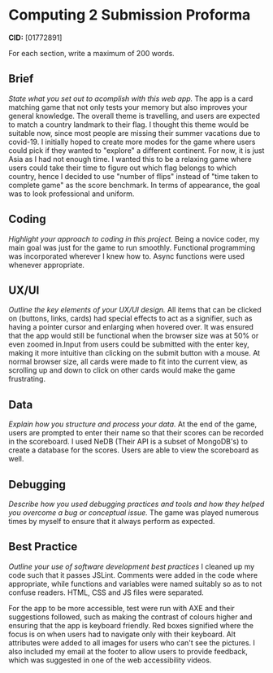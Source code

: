# Computing 2 Submission Proforma

**CID:** [01772891]

For each section, write a maximum of 200 words.

## Brief
*State what you set out to acomplish with this web app.*
The app is a card matching game that not only tests your memory but also improves your general knowledge. The overall theme is travelling, and users are expected to match a country landmark to their flag. I thought this theme would be suitable now, since most people are missing their summer vacations due to covid-19. I initially hoped to create more modes for the game where users could pick if they wanted to "explore" a different continent. For now, it is just Asia as I had not enough time. I wanted this to be a relaxing game where users could take their time to figure out which flag belongs to which country, hence I decided to use "number of flips" instead of "time taken to complete game" as the score benchmark. In terms of appearance, the goal was to look professional and uniform.

## Coding
*Highlight your approach to coding in this project.*
Being a novice coder, my main goal was just for the game to run smoothly. Functional programming was incorporated wherever I knew how to. Async functions were used whenever appropriate. 

## UX/UI
*Outline the key elements of your UX/UI design.*
All items that can be clicked on (buttons, links, cards) had special effects to act as a signifier, such as having a pointer cursor and enlarging when hovered over. It was ensured that the app would still be functional when the browser size was at 50% or even zoomed in.Input from users could be submitted with the enter key, making it more intuitive than clicking on the submit button with a mouse. At normal browser size, all cards were made to fit into the current view, as scrolling up and down to click on other cards would make the game frustrating. 

## Data
*Explain how you structure and process your data.*
At the end of the game, users are prompted to enter their name so that their scores can be recorded in the scoreboard. I used NeDB (Their API is a subset of MongoDB's) to create a database for the scores. Users are able to view the scoreboard as well.

## Debugging
*Describe how you used debugging practices and tools and how they helped you overcome a bug or conceptual issue.*
The game was played numerous times by myself to ensure that it always perform as expected.


## Best Practice
*Outline your use of software development best practices*
I cleaned up my code such that it passes JSLint. Comments were added in the code where appropriate, while functions and variables were named suitably so as to not confuse readers. HTML, CSS and JS files were separated.

For the app to be more accessible, test were run with AXE and their suggestions followed, such as making the contrast of colours higher and ensuring that the app is keyboard friendly. Red boxes signified where the focus is on when users had to navigate only with their keyboard. Alt attributes were added to all images for users who can't see the pictures. I also included my email at the footer to allow users to provide feedback, which was suggested in one of the web accessibility videos.